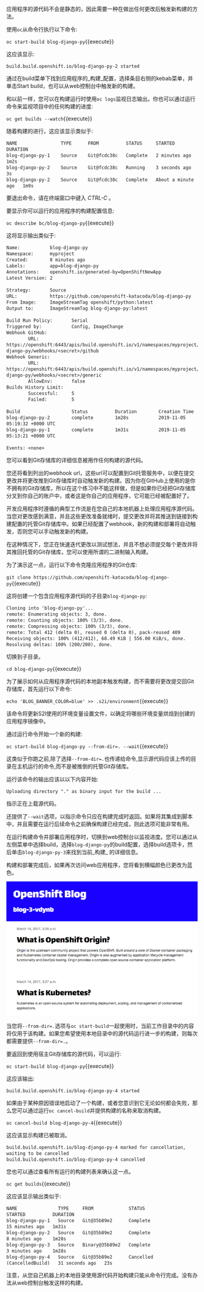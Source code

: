 应用程序的源代码不会是静态的，因此需要一种在做出任何更改后触发新构建的方法。

使用`oc`从命令行执行以下命令:

`oc start-build blog-django-py`{{execute}}

这应该显示:

```
build.build.openshift.io/blog-django-py-2 started
```

通过在build菜单下找到应用程序的_构建_配置，选择条目右侧的kebab菜单，并单击Start build，也可以从web控制台中触发新的构建。

和以前一样，您可以在构建运行时使用`oc logs`监视日志输出。你也可以通过运行命令来监视项目中的任何构建的进度:

`oc get builds --watch`{{execute}}

随着构建的进行，这应该显示类似于:

```
NAME                TYPE      FROM          STATUS     STARTED         DURATION
blog-django-py-1    Source    Git@fcdc38c   Complete   2 minutes ago   1m2s
blog-django-py-2    Source    Git@fcdc38c   Running    3 seconds ago   3s
blog-django-py-2    Source    Git@fcdc38c   Complete   About a minute ago   1m9s
```

要退出命令，请在终端窗口中键入 _CTRL-C_ 。

要显示你可以运行的应用程序的构建配置信息:

`oc describe bc/blog-django-py`{{execute}}

这将显示输出类似于:

```
Name:           blog-django-py
Namespace:      myproject
Created:        8 minutes ago
Labels:         app=blog-django-py
Annotations:    openshift.io/generated-by=OpenShiftNewApp
Latest Version: 2

Strategy:       Source
URL:            https://github.com/openshift-katacoda/blog-django-py
From Image:     ImageStreamTag openshift/python:latest
Output to:      ImageStreamTag blog-django-py:latest

Build Run Policy:       Serial
Triggered by:           Config, ImageChange
Webhook GitHub:
        URL:    https://openshift:6443/apis/build.openshift.io/v1/namespaces/myproject/buildconfigs/blog-django-py/webhooks/<secret>/github
Webhook Generic:
        URL:            https://openshift:6443/apis/build.openshift.io/v1/namespaces/myproject/buildconfigs/blog-django-py/webhooks/<secret>/generic
        AllowEnv:       false
Builds History Limit:
        Successful:     5
        Failed:         5

Build                   Status          Duration        Creation Time
blog-django-py-2        complete        1m28s           2019-11-05 05:19:32 +0000 UTC
blog-django-py-1        complete        1m31s           2019-11-05 05:13:21 +0000 UTC

Events: <none>
```

您可以看到Git存储库的详细信息被用作任何构建的源代码。

您还将看到列出的webhook url，这些url可以配置到Git托管服务中，以便在提交更改并将更改推到Git存储库时自动触发新的构建。因为你在GitHub上使用的是你不拥有的Git存储库，所以在这个练习中不能这样做，但是如果你已经把Git存储库分叉到你自己的账户中，或者这是你自己的应用程序，它可能已经被配置好了。

开发应用程序时遵循的典型工作流是在您自己的本地机器上处理应用程序源代码。当您对更改感到满意，并且这些更改准备就绪时，提交更改并将其推送到链接到构建配置的托管Git存储库中。如果已经配置了webhook，新的构建和部署将自动触发，否则您可以手动触发新的构建。

在这种情况下，您正在快速迭代更改以测试想法，并且不想必须提交每个更改并将其推回托管的Git存储库，您可以使用所谓的二进制输入构建。

为了演示这一点，运行以下命令克隆应用程序的Git仓库:

`git clone https://github.com/openshift-katacoda/blog-django-py`{{execute}}

这将创建一个包含应用程序源代码的子目录`blog-django-py`:

```
Cloning into 'blog-django-py'...
remote: Enumerating objects: 3, done.
remote: Counting objects: 100% (3/3), done.
remote: Compressing objects: 100% (3/3), done.
remote: Total 412 (delta 0), reused 0 (delta 0), pack-reused 409
Receiving objects: 100% (412/412), 68.49 KiB | 556.00 KiB/s, done.
Resolving deltas: 100% (200/200), done.
```

切换到子目录。

`cd blog-django-py`{{execute}}

为了展示如何从应用程序源代码的本地副本触发构建，而不需要将更改提交回Git存储库，首先运行以下命令:

`echo 'BLOG_BANNER_COLOR=blue' >> .s2i/environment`{{execute}}

该命令将更新S2I使用的环境变量设置文件，以确定将哪些环境变量烘焙到创建的应用程序镜像中。

通过运行命令开始一个新的构建:

`oc start-build blog-django-py --from-dir=. --wait`{{execute}}

这类似于你跑之前,除了选择`--from-dir=.`也传递给命令,显示源代码应该上传的目录在主机运行的命令,而不是被推倒的托管Git存储库。

运行该命令的输出应该以以下内容开始:

```
Uploading directory "." as binary input for the build ...
```

指示正在上载源代码。

还提供了`--wait`选项，以指示命令只应在构建完成时返回。如果将其集成到脚本中，并且需要在运行后续命令之前确保构建已经完成，则此选项可能非常有用。

在运行构建命令并部署应用程序时，切换到web控制台以监视进度。您可以通过从左侧菜单中选择build，选择`blog-django-py`的build配置，选择build选项卡，然后单击`blog-django-py-3`来找到当前_构建_ 的详细信息。

构建和部署完成后，如果再次访问web应用程序，您将看到横幅颜色已更改为蓝色。

![Blog Web Site](../../assets/introduction/deploying-python-44/07-blog-web-site-blue.png)

当您将`--from-dir=.`选项与`oc start-build`一起使用时，当前工作目录中的内容将仅用于该构建。如果您希望使用本地目录中的源代码运行进一步的构建，则每次都需要提供`--from-dir=.`。

要返回到使用宿主Git存储库的源代码，可以运行:

`oc start-build blog-django-py`{{execute}}

这应该输出:

```
build.build.openshift.io/blog-django-py-4 started
```

如果由于某种原因错误地启动了一个构建，或者您意识到它无论如何都会失败，那么您可以通过运行`oc cancel-build`并提供构建的名称来取消构建。

`oc cancel-build blog-django-py-4`{{execute}}

这应该显示构建已被取消。

```
build.build.openshift.io/blog-django-py-4 marked for cancellation, waiting to be cancelled
build.build.openshift.io/blog-django-py-4 cancelled
```

您也可以通过查看所有运行的构建列表来确认这一点。

`oc get builds`{{execute}}

这应该显示输出类似于:

```
NAME               TYPE     FROM             STATUS                       STARTED          DURATION
blog-django-py-1   Source   Git@35b89e2      Complete                     15 minutes ago   1m31s
blog-django-py-2   Source   Git@35b89e2      Complete                     8 minutes ago    1m28s
blog-django-py-3   Source   Binary@35b89e2   Complete                     3 minutes ago    1m28s
blog-django-py-4   Source   Git@35b89e2      Cancelled (CancelledBuild)   31 seconds ago   23s
```

注意，从您自己机器上的本地目录使用源代码开始构建只能从命令行完成。没有办法从web控制台触发这样的构建。